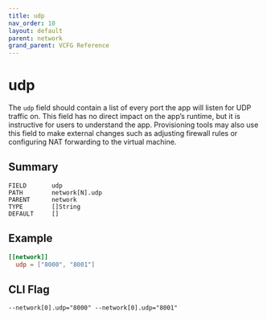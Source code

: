 ```yaml
---
title: udp
nav_order: 10
layout: default
parent: network
grand_parent: VCFG Reference
---
```


# udp

The `udp` field should contain a list of every port the app will listen for UDP traffic on. This field has no direct impact on the app’s runtime, but it is instructive for users to understand the app. Provisioning tools may also use this field to make external changes such as adjusting firewall rules or configuring NAT forwarding to the virtual machine.

## Summary

```
FIELD       udp
PATH        network[N].udp
PARENT      network
TYPE        []String
DEFAULT     []
```

## Example

```toml
[[network]]
  udp = ["8000", "8001"]
```

## CLI Flag

```
--network[0].udp="8000" --network[0].udp="8001"
```